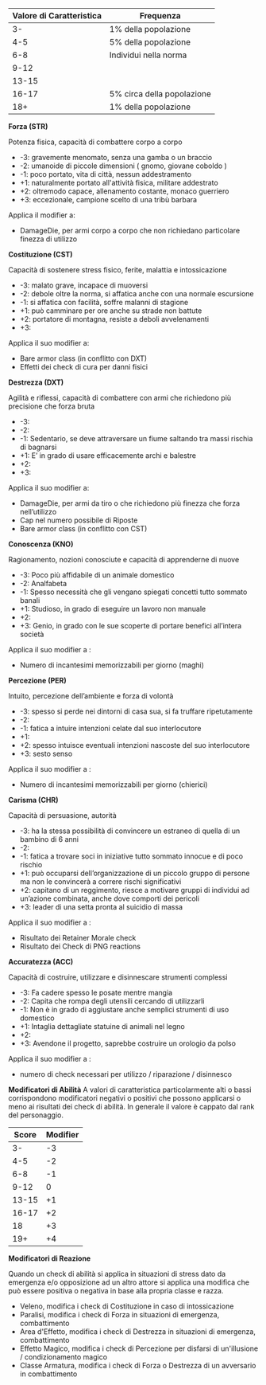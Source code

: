 

| Valore di Caratteristica | Frequenza |
| ------------- | ------------------------ |
| 3-            | 1% della popolazione      |
| 4-5           | 5% della popolazione |
| 6-8           | Individui nella norma      |
| 9-12          |                            |
| 13-15         |                            |
| 16-17         | 5% circa della popolazione |
| 18+           | 1% della popolazione      |

  

**Forza (STR)**

Potenza fisica, capacità di combattere corpo a corpo

- -3: gravemente menomato, senza una gamba o un braccio
- -2: umanoide di piccole dimensioni ( gnomo, giovane coboldo )
- -1: poco portato, vita di città, nessun addestramento
- +1: naturalmente portato all'attività fisica, militare addestrato
- +2: oltremodo capace, allenamento costante, monaco guerriero
- +3: eccezionale, campione scelto di una tribù barbara

Applica il modifier a:

- DamageDie, per armi corpo a corpo che non richiedano particolare finezza di utilizzo

**Costituzione (CST)** 

Capacità di sostenere stress fisico, ferite, malattia e intossicazione

- -3: malato grave, incapace di muoversi
- -2: debole oltre la norma, si affatica anche con una normale escursione
- -1: si affatica con facilità, soffre malanni di stagione
- +1: può camminare per ore anche su strade non battute
- +2: portatore di montagna, resiste a deboli avvelenamenti
- +3: 
    

Applica il suo modifier a:

- Bare armor class (in conflitto con DXT)
- Effetti dei check di cura per danni fisici
    

**Destrezza (DXT)**

Agilità e riflessi, capacità di combattere con armi che richiedono più precisione che forza bruta

- -3:
- -2:
- -1: Sedentario, se deve attraversare un fiume saltando tra massi rischia di bagnarsi
- +1: E’ in grado di usare efficacemente archi e balestre
- +2:
- +3: 
    

Applica il suo modifier a:

- DamageDie, per armi da tiro o che richiedono più finezza che forza nell’utilizzo
- Cap nel numero possibile di Riposte
- Bare armor class (in conflitto con CST)

**Conoscenza (KNO)** 

Ragionamento, nozioni conosciute e capacità di apprenderne di nuove

- -3: Poco più affidabile di un animale domestico
- -2: Analfabeta
- -1: Spesso necessità che gli vengano spiegati concetti tutto sommato banali
- +1: Studioso, in grado di eseguire un lavoro non manuale
- +2:
- +3: Genio, in grado con le sue scoperte di portare benefici all’intera società
    

Applica il suo modifier a :

- Numero di incantesimi memorizzabili per giorno (maghi)
    
**Percezione (PER)**

Intuito, percezione dell’ambiente e forza di volontà

- -3: spesso si perde nei dintorni di casa sua, si fa truffare ripetutamente
- -2:
- -1: fatica a intuire intenzioni celate dal suo interlocutore
- +1: 
- +2: spesso intuisce eventuali intenzioni nascoste del suo interlocutore
- +3: sesto senso
    

Applica il suo modifier a : 

- Numero di incantesimi memorizzabili per giorno (chierici)


**Carisma (CHR)**

Capacità di persuasione, autorità

- -3: ha la stessa possibilità di convincere un estraneo di quella di un bambino di 6 anni
- -2:
- -1: fatica a trovare soci in iniziative tutto sommato innocue e di poco rischio
- +1: può occuparsi dell’organizzazione di un piccolo gruppo di persone ma non le convincerà a correre rischi significativi
- +2: capitano di un reggimento, riesce a motivare gruppi di individui ad un’azione combinata, anche dove comporti dei pericoli
- +3: leader di una setta pronta al suicidio di massa
    

Applica il suo modifier a :

- Risultato dei Retainer Morale check
- Risultato dei Check di PNG reactions


**Accuratezza (ACC)**

Capacità di costruire, utilizzare e disinnescare strumenti complessi

- -3: Fa cadere spesso le posate mentre mangia
- -2: Capita che rompa degli utensili cercando di utilizzarli
- -1: Non è in grado di aggiustare anche semplici strumenti di uso domestico
- +1: Intaglia dettagliate statuine di animali nel legno
- +2: 
- +3: Avendone il progetto, saprebbe costruire un orologio da polso


Applica il suo modifier a :

- numero di check necessari per utilizzo / riparazione / disinnesco


**Modificatori di Abilità**
A valori di caratteristica particolarmente alti o bassi corrispondono modificatori negativi o positivi che possono applicarsi o meno ai risultati dei check di abilità. In generale il valore è cappato dal rank del personaggio.

| Score | Modifier |
| ------------- | -------- |
| 3-            | -3       |
| 4-5           | -2       |
| 6-8           | -1       |
| 9-12          | 0        |
| 13-15         | +1       |
| 16-17         | +2       |
| 18            | +3       |
| 19+           | +4       |

**Modificatori di Reazione**

Quando un check di abilità si applica in situazioni di stress dato da emergenza e/o opposizione ad un altro attore si applica una modifica che può essere positiva o negativa in base alla propria classe e razza.

- Veleno, modifica i check di Costituzione in caso di intossicazione
- Paralisi, modifica i check di Forza in situazioni di emergenza, combattimento
- Area d'Effetto, modifica i check di Destrezza in situazioni di emergenza, combattimento
- Effetto Magico, modifica i check di Percezione per disfarsi di un'illusione / condizionamento magico
- Classe Armatura, modifica i check di Forza o Destrezza di un avversario in combattimento
